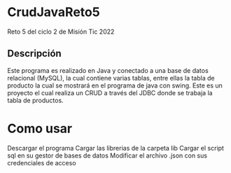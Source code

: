 # CrudJavaReto5
Reto 5 del ciclo 2 de Misión Tic 2022

## Descripción
Este programa es realizado en Java y conectado a una base de datos relacional (MySQL), la cual contiene varias tablas, entre ellas la tabla de producto la cual se mostrará en el programa de java con swing.
Este es un proyecto el cual realiza un CRUD a través del JDBC donde se trabaja la tabla de productos.

# Como usar
Descargar el programa
Cargar las librerias de la carpeta lib
Cargar el script sql en su gestor de bases de datos
Modificar el archivo .json con sus credenciales de acceso
